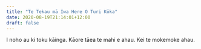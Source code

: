 ```yaml
---
title: "Te Tekau mā Iwa Here O Turi Kōka"
date: 2020-08-19T21:14:01+12:00
draft: false
---
```

I noho au ki toku kāinga. Kāore tāea te mahi e ahau. Kei te mokemoke ahau.